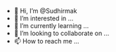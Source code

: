 - 👋 Hi, I’m @Sudhirmak
- 👀 I’m interested in ...
- 🌱 I’m currently learning ...
- 💞️ I’m looking to collaborate on ...
- 📫 How to reach me ...

<!---
Sudhirmak/Sudhirmak is a ✨ special ✨ repository because its `README.md` (this file) appears on your GitHub profile.
You can click the Preview link to take a look at your changes.
--->
